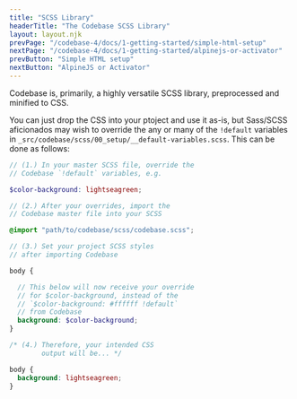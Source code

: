 ```yaml
---
title: "SCSS Library"
headerTitle: "The Codebase SCSS Library"
layout: layout.njk
prevPage: "/codebase-4/docs/1-getting-started/simple-html-setup"
nextPage: "/codebase-4/docs/1-getting-started/alpinejs-or-activator"
prevButton: "Simple HTML setup"
nextButton: "AlpineJS or Activator"
---
```


<p class="t-lg t-thin">Codebase is, primarily, a highly versatile SCSS library, preprocessed and minified to CSS.</p>

You can just drop the CSS into your ptoject and use it as-is, but Sass/SCSS aficionados may wish to override the any or many of the `!default` variables in `_src/codebase/scss/00_setup/__default-variables.scss`. This can be done as follows:

```scss
// (1.) In your master SCSS file, override the
// Codebase `!default` variables, e.g.

$color-background: lightseagreen;

// (2.) After your overrides, import the 
// Codebase master file into your SCSS

@import "path/to/codebase/scss/codebase.scss";

// (3.) Set your project SCSS styles 
// after importing Codebase

body {

  // This below will now receive your override 
  // for $color-background, instead of the 
  // `$color-background: #ffffff !default` 
  // from Codebase
  background: $color-background;
}
```
```css
/* (4.) Therefore, your intended CSS 
        output will be... */

body {
  background: lightseagreen;
}
```